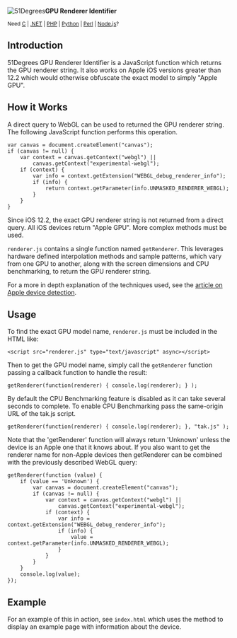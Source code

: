 ![51Degrees](https://51degrees.com/DesktopModules/FiftyOne/Distributor/Logo.ashx?utm_source=github&utm_medium=repository&utm_content=home&utm_campaign=gpu-hash "THE Fastest and Most Accurate Device Detection")**GPU Renderer Identifier**

<sup>Need [C](https://github.com/51Degrees/Device-Detection "THE Fastest and most Accurate device detection for C") | [.NET](https://github.com/51Degrees/.NET-Device-Detection "THE Fastest and most Accurate device detection for .NET") | [PHP](https://github.com/51Degrees/Device-Detection) | [Python](https://github.com/51Degrees/Device-Detection "THE Fastest and most Accurate device detection for Python") | [Perl](https://github.com/51Degrees/Device-Detection "THE Fastest and most Accurate device detection for Perl") | [Node.js](https://github.com/51Degrees/Device-Detection "THE Fastest and most Accurate device detection for Node.js")?</sup>

## Introduction
51Degrees GPU Renderer Identifier is a JavaScript function which returns the GPU renderer string. It also works on Apple iOS versions greater than 12.2 which would otherwise obfuscate the exact model to simply "Apple GPU".

## How it Works
A direct query to WebGL can be used to returned the GPU renderer string. The following JavaScript function performs this operation.
```
var canvas = document.createElement("canvas");
if (canvas != null) {
    var context = canvas.getContext("webgl") ||
        canvas.getContext("experimental-webgl");
    if (context) {
        var info = context.getExtension("WEBGL_debug_renderer_info");
        if (info) {
            return context.getParameter(info.UNMASKED_RENDERER_WEBGL);
        }
    }
}
```
Since iOS 12.2, the exact GPU renderer string is not returned from a direct query. All iOS devices return "Apple GPU". More complex methods must be used.

`renderer.js` contains a single function named `getRenderer`. This leverages hardware defined interpolation methods and sample patterns, which vary from one GPU to another, along with the screen dimensions and CPU benchmarking, to return the GPU renderer string.

For a more in depth explanation of the techniques used, see the [article on Apple device detection](https://51degrees.com/blog/51degrees-releases-new-technique-to-identify-apple-devices-using-ios-122-or-higher).

## Usage
To find the exact GPU model name, `renderer.js` must be included in the HTML like:
```
<script src="renderer.js" type="text/javascript" async></script>
```
Then to get the GPU model name, simply call the `getRenderer` function passing a callback function to handle the result:
```
getRenderer(function(renderer) { console.log(renderer); } );
```

By default the CPU Benchmarking feature is disabled as it can take several seconds to complete. To enable CPU Benchmarking pass the same-origin URL of the tak.js script.
```
getRenderer(function(renderer) { console.log(renderer); }, "tak.js" );
```

Note that the 'getRenderer' function will always return 'Unknown' unless the device is an Apple one that it knows about.
If you also want to get the renderer name for non-Apple devices then getRenderer can be combined with the previously described WebGL query:

```
getRenderer(function (value) {
    if (value == 'Unknown') {
        var canvas = document.createElement("canvas");
        if (canvas != null) {
            var context = canvas.getContext("webgl") ||
                canvas.getContext("experimental-webgl");
            if (context) {
                var info = context.getExtension("WEBGL_debug_renderer_info");
                if (info) {
                    value = context.getParameter(info.UNMASKED_RENDERER_WEBGL);
                }
            }
        }
    }                
    console.log(value);
});
```

## Example
For an example of this in action, see `index.html` which uses the method to display an example page with information about the device.